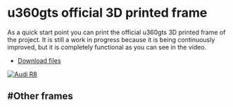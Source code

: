 # u360gts official 3D printed frame

As a quick start point you can print the official u360gts 3D printed frame of the project. It is still a work in progress because it is being continuously improved, but it is completely functional as you can see in the vídeo.

- [Download files](https://www.thingiverse.com/thing:3203850/zip)

[![Audi R8](https://i.ytimg.com/vi/xCPg7soJWS4/hqdefault.jpg)](https://www.youtube.com/watch?v=xCPg7soJWS4 "u360gts 3D Printed")

#Other frames
- 
